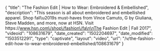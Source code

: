 {
    "title": "The Fashion Edit | How to Wear: Embroidered & Embellished",
    "description": "This season is all about embroidered and embellished apparel. Shop fall\u2019s must-haves from Vince Camuto, G by Giuliana, Steve Madden, and more, now at HSN. Visit https:\/\/www.hsn.com\/shop\/fashion\/fa\n\nThe Fashion Edit | Fall 2017",
    "videoid": "108631679",
    "date_created": "1502204697",
    "date_modified": "1503512291",
    "type": "captivate",
    "layout": "video",
    "url": "\/v\/the-fashion-edit-how-to-wear-embroidered-embellished\/108631679"
}